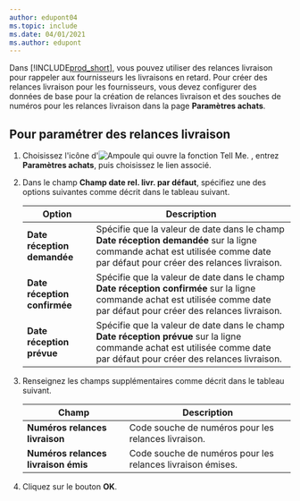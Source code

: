 ```yaml
---
author: edupont04
ms.topic: include
ms.date: 04/01/2021
ms.author: edupont
---
```

Dans [!INCLUDE[prod_short](../../../includes/prod_short.md)], vous pouvez utiliser des relances livraison pour rappeler aux fournisseurs les livraisons en retard. Pour créer des relances livraison pour les fournisseurs, vous devez configurer des données de base pour la création de relances livraison et des souches de numéros pour les relances livraison dans la page **Paramètres achats**.  

## Pour paramétrer des relances livraison  

1. Choisissez l'icône d'![Ampoule qui ouvre la fonction Tell Me.](../../../media/ui-search/search_small.png "Dites-moi ce que vous voulez faire") , entrez **Paramètres achats**, puis choisissez le lien associé.  
2. Dans le champ **Champ date rel. livr. par défaut**, spécifiez une des options suivantes comme décrit dans le tableau suivant.  

    |Option|Description|  
    |----------------------------------|---------------------------------------|  
    |**Date réception demandée**|Spécifie que la valeur de date dans le champ **Date réception demandée** sur la ligne commande achat est utilisée comme date par défaut pour créer des relances livraison.|  
    |**Date réception confirmée**|Spécifie que la valeur de date dans le champ **Date réception confirmée** sur la ligne commande achat est utilisée comme date par défaut pour créer des relances livraison.|  
    |**Date réception prévue**|Spécifie que la valeur de date dans le champ **Date réception prévue** sur la ligne commande achat est utilisée comme date par défaut pour créer des relances livraison.|  

3. Renseignez les champs supplémentaires comme décrit dans le tableau suivant.  

    |Champ|Description|  
    |---------------------------------|---------------------------------------|  
    |**Numéros relances livraison**|Code souche de numéros pour les relances livraison.|  
    |**Numéros relances livraison émis**|Code souche de numéros pour les relances livraison émises.|  

4. Cliquez sur le bouton **OK**.  
